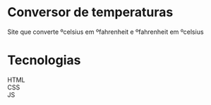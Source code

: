 # Conversor de temperaturas
Site que converte ºcelsius em ºfahrenheit e ºfahrenheit em ºcelsius

# Tecnologias
HTML <br>
CSS <br>
JS